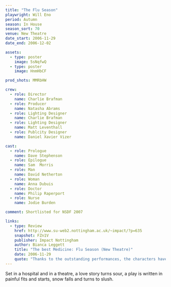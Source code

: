 ```yaml
---
title: "The Flu Season"
playwright: Will Eno
period: Autumn
season: In House
season_sort: 70
venue: New Theatre
date_start: 2006-11-29
date_end: 2006-12-02

assets:
  - type: poster
    image: 5sNqfwQ
  - type: poster
    image: HnmHbCF

prod_shots: MMRbHW

crew:
  - role: Director
    name: Charlie Brafman
  - role: Producer
    name: Natasha Abrams
  - role: Lighting Designer
    name: Charlie Brafman
  - role: Lighting Designer
    name: Matt Leventhall
  - role: Publcity Designer
    name: Daniel Xavier Vizer

cast:
  - role: Prologue
    name: Dave Stephenson
  - role: Epilogue
    name: Sam  Morris
  - role: Man
    name: David Netherton
  - role: Woman
    name: Anna Dubuis
  - role: Doctor
    name: Philip Raperport
  - role: Nurse
    name: Jodie Burden

comment: Shortlisted for NSDF 2007

links:
  - type: Review
    href: http://www.su-web2.nottingham.ac.uk/~impact/?p=635
    snapshot: FZn1V
    publisher: Impact Nottingham
    author: Bianca Leggett
    title: "The best Medicine: Flu Season (New Theatre)"
    date: 2006-11-29
    quote: "Thanks to the outstanding performances, the characters have not only a perverse cogency but a moving tenderness: not easy in a play which likes to remind us it is merely ‘a pile of words’."
---
```


Set in a hospital and in a theatre, a love story turns sour, a play is written in painful fits and starts, snow falls and turns to slush.
